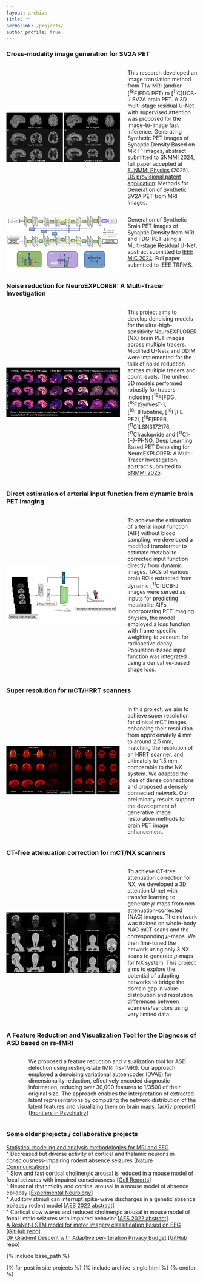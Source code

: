```yaml
---
layout: archive
title: ""
permalink: /projects/
author_profile: true
---
```



### Cross-modality image generation for SV2A PET
<div style="display: flex; align-items: center;">
  <img src="/images/mr2sv2a.png" alt="" style="width: 300px; margin-right: 20px;">
  <p>This research developed an image translation method from T1w MRI (and/or [<sup>18</sup>F]FDG PET) to [<sup>11</sup>C]UCB-J SV2A brain PET. A 3D multi-stage residual U-Net with supervised attention was proposed for the image-to-image fast inference. Generating Synthetic PET Images of Synaptic Density Based on MR T1 Images, abstract submitted to <a href="https://jnm.snmjournals.org/content/65/supplement_2/242162.abstract">SNMMI 2024</a>, full paper accepted at <a href='https://link.springer.com/article/10.1186/s40658-025-00744-5'>EJNMMI Physics</a> (2025). <a href='https://patents.google.com/patent/US20250111654A1/en'>US provisional patent application</a>: Methods for Generation of Synthetic SV2A PET from MRI Images. </p>
</div>

<div style="display: flex; align-items: center;">
  <img src="/images/mr2sv2a_model1.png" alt="" style="width: 300px; margin-right: 20px;">
  <p>Generation of Synthetic Brain PET Images of Synaptic Density from MRI and FDG-PET using a Multi-stage Residual U-Net, abstract submitted to <a href="https://ieeexplore.ieee.org/document/10655600">IEEE MIC 2024</a>. Full paper submitted to IEEE TRPMS. </p>
</div>

### Noise reduction for NeuroEXPLORER: A Multi-Tracer Investigation
<div style="display: flex; align-items: center;">
  <img src="/images/nx_denoise.png" alt="" style="width: 300px; margin-right: 20px;">
  <p>This project aims to develop denoising models for the ultra-high-sensitivity NeuroEXPLORER (NX) brain PET images across multiple tracers. Modified U-Nets and DDIM were implemented for the task of noise reduction across multiple tracers and count levels. The unified 3D models performed robustly for tracers including [<sup>18</sup>F]FDG, [<sup>18</sup>F]SynVesT-1, [<sup>18</sup>F]Flubatine, [<sup>18</sup>F]FE-PE2I, [<sup>18</sup>F]FPEB, [<sup>11</sup>C]LSN3172176, [<sup>11</sup>C]raclopride and [<sup>11</sup>C]-(+)-PHNO. Deep Learning Based PET Denoising for NeuroEXPLORER: A Multi-Tracer Investigation, abstract submitted to <a href='https://jnm.snmjournals.org/content/66/supplement_1/252121'>SNMMI 2025</a>. </p>
</div>

### Direct estimation of arterial input function from dynamic brain PET imaging

<div style="display: flex; align-items: center;">
  <img src="/images/aif.png" alt="" style="width: 300px; margin-right: 20px;">
  <p> To achieve the estimation of arterial input function (AIF) without blood sampling, we developed a modified transformer to estimate metabolite corrected input function directly from dynamic images. TACs of various brain ROIs extracted from dynamic [<sup>11</sup>C]UCB-J images were served as inputs for predicting metabolite AIFs. Incorporating PET imaging physics, the model employed a loss function with frame-specific weighting to account for radioactive decay. Population-based input function was integrated using a derivative-based shape loss.
</p>
</div>


### Super resolution for mCT/HRRT scanners

<div style="display: flex; align-items: center;">
  <img src="/images/sr.png" alt="" style="width: 300px; margin-right: 20px;">
  <p> In this project, we aim to achieve super resolution for clinical mCT images, enhancing their resolution from approximately 4 mm to around 2.5 mm, matching the resolution of an HRRT scanner, and ultimately to 1.5 mm, comparable to the NX system. We adapted the idea of dense connections and proposed a densely connected network. Our preliminary results support the development of generative image restoration methods for brain PET image enhancement.
</p>
</div>


### CT-free attenuation correction for mCT/NX scanners
<div style="display: flex; align-items: center;">
  <img src="/images/nx_mumap.png" alt="" style="width: 300px; margin-right: 20px;">
  <p> To achieve CT-free attenuation correction for NX, we developed a 3D attention U-net with transfer learning to generate 𝜇-maps from non-attenuation-corrected (NAC) images. The network was trained on whole-body NAC mCT scans and the corresponding 𝜇-maps. We then fine-tuned the network using only 3 NX scans to generate 𝜇-maps for NX system. This project aims to explore the potential of adapting networks to bridge the domain gap in value distribution and resolution differences between scanners/vendors using very limited data.
</p>
</div>


### A Feature Reduction and Visualization Tool for the Diagnosis of ASD based on rs-fMRI
<div style="display: flex; align-items: center;">
  <img src="/images/dvae_visual.png" alt="" style="width: 300px; margin-right: 20px;">
  <p> We proposed a feature reduction and visualization tool for ASD detection using resting-state fMRI (rs-fMRI). Our approach employed a denoising variational autoencoder (DVAE) for dimensionality reduction, effectively encoded diagnostic information, reducing over 30,000 features to 1/3500 of their original size. The approach enables the interpretation of extracted latent representations by computing the network distribution of the latent features and visualizing them on brain maps. 
  [<a href="https://arxiv.org/abs/2410.00068">arXiv preprint</a>]
  [<a href="https://www.frontiersin.org/journals/psychiatry/articles/10.3389/fpsyt.2024.1397093/full">Frontiers in Psychiatry</a>]
</p>
</div>



### Some older projects / collaborative projects
<u>Statistical modeling and analysis methodologies for MRI and EEG</u> <br>
^ Decreased but diverse activity of cortical and thalamic neurons in consciousness-impairing rodent absence seizures [<a href="https://www.nature.com/articles/s41467-022-35535-4">Nature Communications</a>]  <br>
^ Slow and fast cortical cholinergic arousal is reduced in a mouse model of focal seizures with impaired consciousness [<a href="https://www.cell.com/cell-reports/fulltext/S2211-1247(24)01363-9">Cell Reports</a>] <br>
^ Neuronal rhythmicity and cortical arousal in a mouse model of absence epilepsy [<a href="https://www.sciencedirect.com/science/article/pii/S0014488624002516">Experimental Neurology</a>] <br>
^ Auditory stimuli can interrupt spike-wave discharges in a genetic absence epilepsy rodent model [<a href="https://aesnet.org/abstractslisting/auditory-stimuli-can-interrupt-spike-wave-discharges-in-a-genetic-absence-epilepsy-rodent-model">AES 2022 abstract</a>] <br>
^ Cortical slow waves and reduced cholinergic arousal in mouse model of focal limbic seizures with impaired behavior [<a href="https://aesnet.org/abstractslisting/cortical-slow-waves-and-reduced-cholinergic-arousal-in-mouse-model-of-focal-limbic-seizures-with-impaired-behavior">AES 2022 abstract</a>] <br>
<u>A ResNet-LSTM model for motor imagery classification based on EEG</u> 
[<a href="https://github.com/yijingf/EEG_Motor_Imagery">GitHub repo</a>]<br>
<u>DP Gradient Descent with Adaptive per-Iteration Privacy Budget</u> 
[<a href="https://github.com/xinyuan-zheng/DP-AGD/blob/main/Dec07_presentation.pdf">GitHub repo</a>]<br>
<!-- <u>A Variational Principle for Graphical Models</u> 
<a href="https://github.com/xinyuan-zheng/A_Variational_Principle_for_Graphical_Models/blob/main/presentation-Variational_Principle.pdf">GitHub repo</a><br> -->


{% include base_path %}

{% for post in site.projects %}
  {% include archive-single.html %}
{% endfor %}
